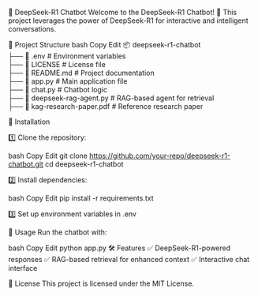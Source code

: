 🤖 DeepSeek-R1 Chatbot
Welcome to the DeepSeek-R1 Chatbot! 🚀 This project leverages the power of DeepSeek-R1 for interactive and intelligent conversations.

📂 Project Structure
bash
Copy
Edit
📦 deepseek-r1-chatbot  
├── 📜 .env                     # Environment variables  
├── 📜 LICENSE                  # License file  
├── 📜 README.md                # Project documentation  
├── 📝 app.py                   # Main application file  
├── 💬 chat.py                  # Chatbot logic  
├── 🤖 deepseek-rag-agent.py     # RAG-based agent for retrieval  
├── 📑 kag-research-paper.pdf    # Reference research paper  

🔧 Installation

1️⃣ Clone the repository:

bash
Copy
Edit
git clone https://github.com/your-repo/deepseek-r1-chatbot.git
cd deepseek-r1-chatbot

2️⃣ Install dependencies:

bash
Copy
Edit
pip install -r requirements.txt

3️⃣ Set up environment variables in .env

🚀 Usage
Run the chatbot with:

bash
Copy
Edit
python app.py
🛠 Features
✅ DeepSeek-R1-powered responses
✅ RAG-based retrieval for enhanced context
✅ Interactive chat interface

📜 License
This project is licensed under the MIT License.

